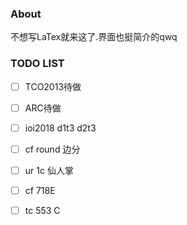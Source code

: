### About

不想写LaTex就来这了.界面也挺简介的qwq

### TODO LIST

- [ ] TCO2013待做

- [ ] ARC待做

- [ ] ioi2018 d1t3 d2t3

- [ ] cf round 边分

- [ ] ur 1c 仙人掌

- [ ] cf 718E

- [ ] tc 553 C
